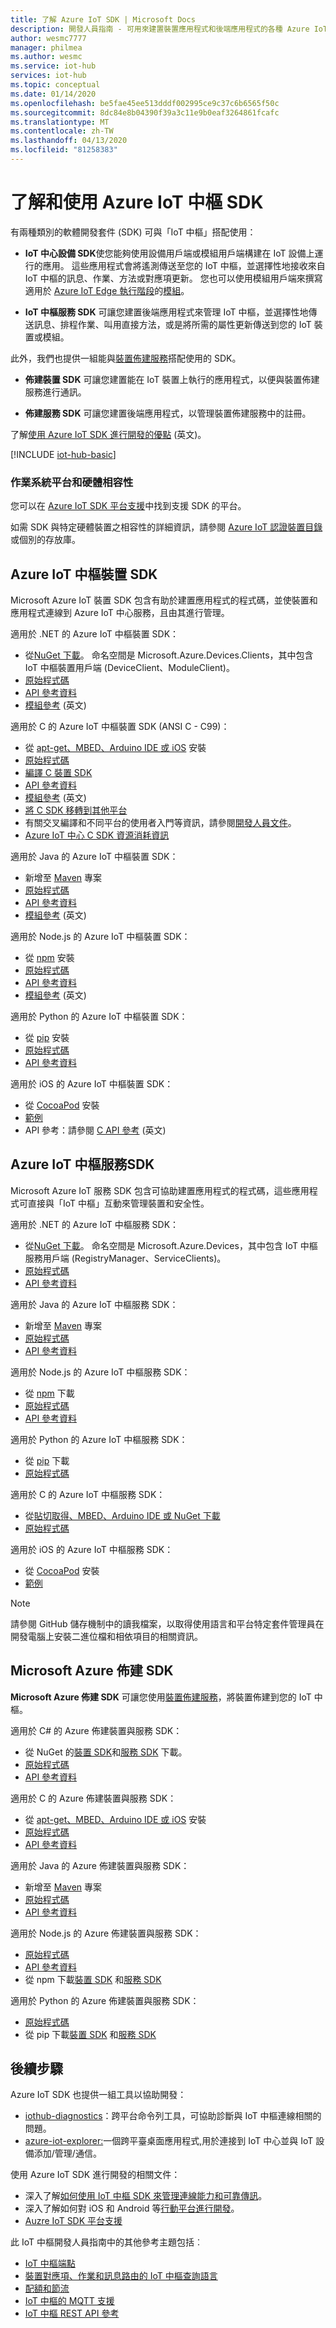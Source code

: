 ```yaml
---
title: 了解 Azure IoT SDK | Microsoft Docs
description: 開發人員指南 - 可用來建置裝置應用程式和後端應用程式的各種 Azure IoT 裝置和服務 SDK 的相關資訊和連結。
author: wesmc7777
manager: philmea
ms.author: wesmc
ms.service: iot-hub
services: iot-hub
ms.topic: conceptual
ms.date: 01/14/2020
ms.openlocfilehash: be5fae45ee513dddf002995ce9c37c6b6565f50c
ms.sourcegitcommit: 8dc84e8b04390f39a3c11e9b0eaf3264861fcafc
ms.translationtype: MT
ms.contentlocale: zh-TW
ms.lasthandoff: 04/13/2020
ms.locfileid: "81258383"
---
```

# <a name="understand-and-use-azure-iot-hub-sdks"></a>了解和使用 Azure IoT 中樞 SDK

有兩種類別的軟體開發套件 (SDK) 可與「IoT 中樞」搭配使用：

* **IoT 中心設備 SDK**使您能夠使用設備用戶端或模組用戶端構建在 IoT 設備上運行的應用。 這些應用程式會將遙測傳送至您的 IoT 中樞，並選擇性地接收來自 IoT 中樞的訊息、作業、方法或對應項更新。  您也可以使用模組用戶端來撰寫適用於 [Azure IoT Edge 執行階段](../iot-edge/about-iot-edge.md)的[模組](../iot-edge/iot-edge-modules.md)。

* **IoT 中樞服務 SDK** 可讓您建置後端應用程式來管理 IoT 中樞，並選擇性地傳送訊息、排程作業、叫用直接方法，或是將所需的屬性更新傳送到您的 IoT 裝置或模組。

此外，我們也提供一組能與[裝置佈建服務](../iot-dps/about-iot-dps.md)搭配使用的 SDK。
* **佈建裝置 SDK** 可讓您建置能在 IoT 裝置上執行的應用程式，以便與裝置佈建服務進行通訊。

* **佈建服務 SDK** 可讓您建置後端應用程式，以管理裝置佈建服務中的註冊。

了解[使用 Azure IoT SDK 進行開發的優點](https://azure.microsoft.com/blog/benefits-of-using-the-azure-iot-sdks-in-your-azure-iot-solution/) \(英文\)。

[!INCLUDE [iot-hub-basic](../../includes/iot-hub-basic-partial.md)]


### <a name="os-platform-and-hardware-compatibility"></a>作業系統平台和硬體相容性

您可以在 [Azure IoT SDK 平台支援](iot-hub-device-sdk-platform-support.md)中找到支援 SDK 的平台。

如需 SDK 與特定硬體裝置之相容性的詳細資訊，請參閱 [Azure IoT 認證裝置目錄](https://catalog.azureiotsolutions.com/)或個別的存放庫。

## <a name="azure-iot-hub-device-sdks"></a>Azure IoT 中樞裝置 SDK

Microsoft Azure IoT 裝置 SDK 包含有助於建置應用程式的程式碼，並使裝置和應用程式連線到 Azure IoT 中心服務，且由其進行管理。

適用於 .NET 的 Azure IoT 中樞裝置 SDK： 

* 從[NuGet 下載](https://www.nuget.org/packages/Microsoft.Azure.Devices.Client/)。  命名空間是 Microsoft.Azure.Devices.Clients，其中包含 IoT 中樞裝置用戶端 (DeviceClient、ModuleClient)。
* [原始程式碼](https://github.com/Azure/azure-iot-sdk-csharp)
* [API 參考資料](https://docs.microsoft.com/dotnet/api/microsoft.azure.devices?view=azure-dotnet)
* [模組參考](https://docs.microsoft.com/dotnet/api/microsoft.azure.devices.client.moduleclient?view=azure-dotnet) \(英文\)

適用於 C 的 Azure IoT 中樞裝置 SDK (ANSI C - C99)：

* 從 [apt-get、MBED、Arduino IDE 或 iOS](https://github.com/Azure/azure-iot-sdk-c/blob/master/readme.md#packages-and-libraries) 安裝
* [原始程式碼](https://github.com/Azure/azure-iot-sdk-c)
* [編譯 C 裝置 SDK](https://github.com/Azure/azure-iot-sdk-c/blob/master/iothub_client/readme.md#compiling-the-c-device-sdk)
* [API 參考資料](https://docs.microsoft.com/azure/iot-hub/iot-c-sdk-ref/)
* [模組參考](https://docs.microsoft.com/azure/iot-hub/iot-c-sdk-ref/iothub-module-client-h) \(英文\)
* [將 C SDK 移轉到其他平台](https://github.com/Azure/azure-c-shared-utility/blob/master/devdoc/porting_guide.md)
* 有關交叉編譯和不同平台的使用者入門等資訊，請參閱[開發人員文件](https://github.com/Azure/azure-iot-sdk-c/tree/master/doc)。
* [Azure IoT 中心 C SDK 資源消耗資訊](https://github.com/Azure/azure-iot-sdk-c/blob/master/doc/c_sdk_resource_information.md)

適用於 Java 的 Azure IoT 中樞裝置 SDK： 

* 新增至 [Maven](https://github.com/Azure/azure-iot-sdk-java/blob/master/doc/java-devbox-setup.md#for-the-device-sdk) 專案
* [原始程式碼](https://github.com/Azure/azure-iot-sdk-java)
* [API 參考資料](https://docs.microsoft.com/java/api/com.microsoft.azure.sdk.iot.device)
* [模組參考](https://docs.microsoft.com/java/api/com.microsoft.azure.sdk.iot.device.moduleclient?view=azure-java-stable) \(英文\)

適用於 Node.js 的 Azure IoT 中樞裝置 SDK： 

* 從 [npm](https://www.npmjs.com/package/azure-iot-device) 安裝
* [原始程式碼](https://github.com/Azure/azure-iot-sdk-node)
* [API 參考資料](https://docs.microsoft.com/javascript/api/azure-iot-device/?view=azure-iot-typescript-latest)
* [模組參考](https://docs.microsoft.com/javascript/api/azure-iot-device/moduleclient?view=azure-node-latest) \(英文\)

適用於 Python 的 Azure IoT 中樞裝置 SDK： 

* 從 [pip](https://pypi.org/project/azure-iot-device/) 安裝
* [原始程式碼](https://github.com/Azure/azure-iot-sdk-python)
* [API 參考資料](https://docs.microsoft.com/python/api/azure-iot-device)

適用於 iOS 的 Azure IoT 中樞裝置 SDK： 

* 從 [CocoaPod](https://cocoapods.org/pods/AzureIoTHubClient) 安裝
* [範例](https://github.com/Azure-Samples/azure-iot-samples-ios)
* API 參考：請參閱 [C API 參考](https://docs.microsoft.com/azure/iot-hub/iot-c-sdk-ref/) \(英文\)

## <a name="azure-iot-hub-service-sdks"></a>Azure IoT 中樞服務SDK

Microsoft Azure IoT 服務 SDK 包含可協助建置應用程式的程式碼，這些應用程式可直接與「IoT 中樞」互動來管理裝置和安全性。

適用於 .NET 的 Azure IoT 中樞服務 SDK：

* 從[NuGet 下載](https://www.nuget.org/packages/Microsoft.Azure.Devices/)。  命名空間是 Microsoft.Azure.Devices，其中包含 IoT 中樞服務用戶端 (RegistryManager、ServiceClients)。
* [原始程式碼](https://github.com/Azure/azure-iot-sdk-csharp)
* [API 參考資料](https://docs.microsoft.com/dotnet/api/microsoft.azure.devices)

適用於 Java 的 Azure IoT 中樞服務 SDK： 

* 新增至 [Maven](https://github.com/Azure/azure-iot-sdk-java/blob/master/doc/java-devbox-setup.md#for-the-service-sdk) 專案
* [原始程式碼](https://github.com/Azure/azure-iot-sdk-java)
* [API 參考資料](https://docs.microsoft.com/java/api/com.microsoft.azure.sdk.iot.service)

適用於 Node.js 的 Azure IoT 中樞服務 SDK： 

* 從 [npm](https://www.npmjs.com/package/azure-iothub) 下載
* [原始程式碼](https://github.com/Azure/azure-iot-sdk-node)
* [API 參考資料](https://docs.microsoft.com/javascript/api/azure-iothub/?view=azure-iot-typescript-latest)

適用於 Python 的 Azure IoT 中樞服務 SDK： 

* 從 [pip](https://pypi.python.org/pypi/azure-iot-hub/) 下載
* [原始程式碼](https://github.com/Azure/azure-iot-sdk-python/tree/master)

適用於 C 的 Azure IoT 中樞服務 SDK： 

* 從[貼切取得、MBED、Arduino IDE 或 NuGet 下載](https://github.com/Azure/azure-iot-sdk-c/blob/master/readme.md)
* [原始程式碼](https://github.com/Azure/azure-iot-sdk-c)

適用於 iOS 的 Azure IoT 中樞服務 SDK： 

* 從 [CocoaPod](https://cocoapods.org/pods/AzureIoTHubServiceClient) 安裝
* [範例](https://github.com/Azure-Samples/azure-iot-samples-ios)

> [!NOTE]
> 請參閱 GitHub 儲存機制中的讀我檔案，以取得使用語言和平台特定套件管理員在開發電腦上安裝二進位檔和相依項目的相關資訊。

## <a name="microsoft-azure-provisioning-sdks"></a>Microsoft Azure 佈建 SDK

**Microsoft Azure 佈建 SDK** 可讓您使用[裝置佈建服務](../iot-dps/about-iot-dps.md)，將裝置佈建到您的 IoT 中樞。

適用於 C# 的 Azure 佈建裝置與服務 SDK：

* 從 NuGet 的[裝置 SDK](https://www.nuget.org/packages/Microsoft.Azure.Devices.Provisioning.Client/)和[服務 SDK](https://www.nuget.org/packages/Microsoft.Azure.Devices.Provisioning.Service/) 下載。
* [原始程式碼](https://github.com/Azure/azure-iot-sdk-csharp/)
* [API 參考資料](https://docs.microsoft.com/dotnet/api/microsoft.azure.devices.provisioning.client?view=azure-dotnet)

適用於 C 的 Azure 佈建裝置與服務 SDK：

* 從 [apt-get、MBED、Arduino IDE 或 iOS](https://github.com/Azure/azure-iot-sdk-c/blob/master/readme.md#packages-and-libraries) 安裝
* [原始程式碼](https://github.com/Azure/azure-iot-sdk-c/blob/master/provisioning_client)
* [API 參考資料](https://docs.microsoft.com/azure/iot-hub/iot-c-sdk-ref/)

適用於 Java 的 Azure 佈建裝置與服務 SDK：

* 新增至 [Maven](https://github.com/Azure/azure-iot-sdk-java/blob/master/doc/java-devbox-setup.md#for-the-service-sdk) 專案
* [原始程式碼](https://github.com/Azure/azure-iot-sdk-java/blob/master/provisioning)
* [API 參考資料](https://docs.microsoft.com/java/api/com.microsoft.azure.sdk.iot.provisioning.device?view=azure-java-stable)

適用於 Node.js 的 Azure 佈建裝置與服務 SDK：

* [原始程式碼](https://github.com/Azure/azure-iot-sdk-node/tree/master/provisioning)
* [API 參考資料](https://docs.microsoft.com/javascript/api/overview/azure/iothubdeviceprovisioning?view=azure-node-latest)
* 從 npm 下載[裝置 SDK](https://badge.fury.io/js/azure-iot-provisioning-device) 和[服務 SDK](https://badge.fury.io/js/azure-iot-provisioning-service)

適用於 Python 的 Azure 佈建裝置與服務 SDK：

* [原始程式碼](https://github.com/Azure/azure-iot-sdk-python)
* 從 pip 下載[裝置 SDK](https://pypi.org/project/azure-iot-device/) 和[服務 SDK](https://pypi.org/project/azure-iothub-provisioningserviceclient/)

## <a name="next-steps"></a>後續步驟

Azure IoT SDK 也提供一組工具以協助開發：
* [iothub-diagnostics](https://github.com/Azure/iothub-diagnostics)：跨平台命令列工具，可協助診斷與 IoT 中樞連線相關的問題。
* [azure-iot-explorer:](https://github.com/Azure/azure-iot-explorer)一個跨平臺桌面應用程式,用於連接到 IoT 中心並與 IoT 設備添加/管理/通信。

使用 Azure IoT SDK 進行開發的相關文件：
* 深入了解[如何使用 IoT 中樞 SDK 來管理連線能力和可靠傳訊](iot-hub-reliability-features-in-sdks.md)。
* 深入了解如何對 iOS 和 Android 等[行動平台進行開發](iot-hub-how-to-develop-for-mobile-devices.md)。
* [Auzre IoT SDK 平台支援](iot-hub-device-sdk-platform-support.md)


此 IoT 中樞開發人員指南中的其他參考主題包括︰

* [IoT 中樞端點](iot-hub-devguide-endpoints.md)
* [裝置對應項、作業和訊息路由的 IoT 中樞查詢語言](iot-hub-devguide-query-language.md)
* [配額和節流](iot-hub-devguide-quotas-throttling.md)
* [IoT 中樞的 MQTT 支援](iot-hub-mqtt-support.md)
* [IoT 中樞 REST API 參考](/rest/api/iothub/)
